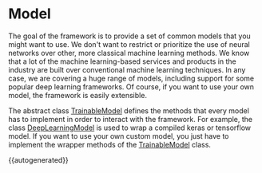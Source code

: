 # Model

The goal of the framework is to provide a set of common models that you might want to use. We don't want to restrict or 
prioritize the use of neural networks over other, more classical machine learning methods. We know that a lot of the machine 
learning-based services and products in the industry are built over conventional machine learning techniques. In any case, 
we are covering a huge range of models, including support for some popular deep learning frameworks. Of course, if you want 
to use your own model, the framework is easily extensible.

The abstract class [TrainableModel](./#trainablemodel-class) defines the methods 
that every model has to implement in order to interact with the framework. 
For example, the class [DeepLearningModel](./supervised/#deeplearningmodel) is used to wrap a compiled 
keras or tensorflow model. 
If you want to use your own custom model, you just have to implement the wrapper methods 
of the [TrainableModel](./#trainablemodel-class) class. 


{{autogenerated}}